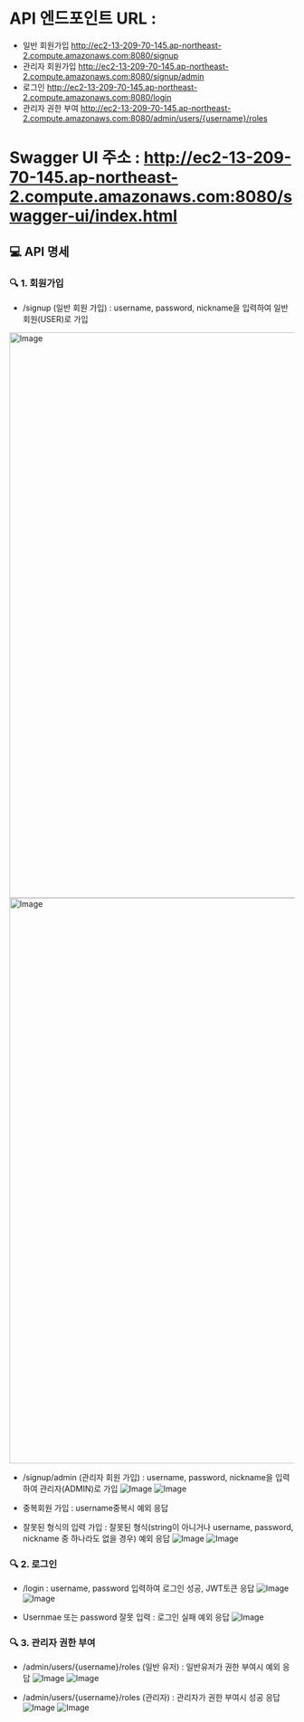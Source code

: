 # API 엔드포인트 URL : 
- 일반 회원가입
http://ec2-13-209-70-145.ap-northeast-2.compute.amazonaws.com:8080/signup
- 관리자 회원가입
http://ec2-13-209-70-145.ap-northeast-2.compute.amazonaws.com:8080/signup/admin
- 로그인
http://ec2-13-209-70-145.ap-northeast-2.compute.amazonaws.com:8080/login
- 관리자 권한 부여
http://ec2-13-209-70-145.ap-northeast-2.compute.amazonaws.com:8080/admin/users/{username}/roles
# Swagger UI 주소 : http://ec2-13-209-70-145.ap-northeast-2.compute.amazonaws.com:8080/swagger-ui/index.html


## 💻 API 명세
### 🔍 1. 회원가입
- /signup (일반 회원 가입) : username, password, nickname을 입력하여 일반회원(USER)로 가입
<img width="1000" alt="Image" src="https://github.com/user-attachments/assets/90164ca0-44b1-436f-a784-d564d0e11ce4" />
<img width="1000" alt="Image" src="https://github.com/user-attachments/assets/f041f516-592c-4634-bbc7-9ed1238bc152" />

- /signup/admin (관리자 회원 가입) : username, password, nickname을 입력하여 관리자(ADMIN)로 가입
![Image](https://github.com/user-attachments/assets/46bf940c-328f-462c-b5a1-5bf48657a132)
![Image](https://github.com/user-attachments/assets/da4914b7-7c87-48ed-8aee-e167030d3daf)

-  중복회원 가입 : username중복시  예외 응답
-  잘못된 형식의 입력 가입 : 잘못된 형식(string이 아니거나 username, password, nickname 중 하나라도 없을 경우)  예외 응답
![Image](https://github.com/user-attachments/assets/8af34165-ec3e-4179-b5a5-77b44c2f753e)
![Image](https://github.com/user-attachments/assets/d3c62e4f-abef-4262-9d6b-e0352923e99f)

### 🔍 2. 로그인
- /login : username, password 입력하여 로그인 성공, JWT토큰 응답
![Image](https://github.com/user-attachments/assets/634254b8-ef7e-4956-8f54-44da3865b28e)
![Image](https://github.com/user-attachments/assets/b99f7145-e3dc-479b-a668-0abbc6bf501b)

- Usernmae 또는 password 잘못 입력 : 로그인 실패 예외 응답
![Image](https://github.com/user-attachments/assets/0e9f1f33-413c-499e-8dc6-e92e31fa26f9)

### 🔍  3. 관리자 권한 부여
- /admin/users/{username}/roles (일반 유저) : 일반유저가 권한 부여시 예외 응답
![Image](https://github.com/user-attachments/assets/fac7ee03-b332-4f2a-a795-f612532a86bc)
![Image](https://github.com/user-attachments/assets/6f2b9ee8-6c5b-490d-8fbb-15f56c8b899c)

- /admin/users/{username}/roles (관리자) : 관리자가 권한 부여시 성공 응답
![Image](https://github.com/user-attachments/assets/45d50413-929e-441e-9652-2bdf95b3ec12)
![Image](https://github.com/user-attachments/assets/7f0e0248-b053-427f-b511-fe83eef3aa44)


